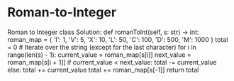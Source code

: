 # Roman-to-Integer
Roman to Integer
class Solution:
    def romanToInt(self, s: str) -> int:
        roman_map = {
        'I': 1, 'V': 5, 'X': 10, 'L': 50, 'C': 100, 
        'D': 500, 'M': 1000
        }
        total = 0
        # Iterate over the string (except for the last character)
        for i in range(len(s) - 1):
            current_value = roman_map[s[i]]
            next_value = roman_map[s[i + 1]]
            if current_value < next_value:
                total -= current_value
            else:
                total += current_value
        total += roman_map[s[-1]]
        return total  
